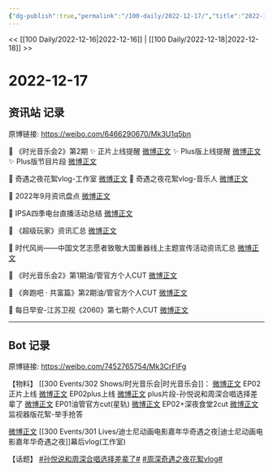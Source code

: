 ```yaml
---
{"dg-publish":true,"permalink":"/100-daily/2022-12-17/","title":"2022-12-17"}
---
```



<< [[100 Daily/2022-12-16\|2022-12-16]] | [[100 Daily/2022-12-18\|2022-12-18]] >>

# 2022-12-17

## 资讯站 记录

原博链接: https://weibo.com/6466290670/Mk3U1q5bn

💫 《时光音乐会2》第2期
✨ 正片上线提醒 [微博正文](https://m.weibo.cn/6466290670/4847638622508210)
✨ Plus版上线提醒 [微博正文](https://m.weibo.cn/6466290670/4847638891734095)
✨ Plus版节目片段 [微博正文](https://m.weibo.cn/6466290670/4847646043018720)

💫 奇遇之夜花絮vlog-工作室 [微博正文](https://m.weibo.cn/6466290670/4847724308730159)
💫 奇遇之夜花絮vlog-音乐人 [微博正文](https://m.weibo.cn/6466290670/4847741354641415)

💫 2022年9月资讯盘点 [微博正文](https://m.weibo.cn/6466290670/4847631903493056)

💫 IPSA四季电台直播活动总结 [微博正文](https://m.weibo.cn/6466290670/4847667916571684)

💫 《超级玩家》资讯汇总 [微博正文](https://m.weibo.cn/6466290670/4847748740813948)

💫 时代风尚——中国文艺志愿者致敬大国重器线上主题宣传活动资讯汇总 [微博正文](https://m.weibo.cn/6466290670/4847681631425107)

💫 《时光音乐会2》第1期油/管官方个人CUT [微博正文](https://m.weibo.cn/6466290670/4847690636853682)

💫 《奔跑吧 · 共富篇》第2期油/管官方个人CUT [微博正文](https://m.weibo.cn/6466290670/4847720144049156)

💫 每日早安-江苏卫视《2060》第七期个人CUT [微博正文](https://m.weibo.cn/6466290670/4847579361968991)

---
## Bot 记录

原博链接: https://weibo.com/7452765754/Mk3CrFIFg

【物料】
[[300 Events/302 Shows/时光音乐会\|时光音乐会]]：
[微博正文](https://m.weibo.cn/7703778879/4847624899006105) EP02正片上线
[微博正文](https://m.weibo.cn/6466290670/4847638891734095) EP02plus上线
[微博正文](https://m.weibo.cn/7703778879/4847639755494989) plus片段-孙悦说和周深合唱选择差辈了
[微博正文](https://m.weibo.cn/6466290670/4847690636853682) EP01油管官方cut(星轨)
[微博正文](https://m.weibo.cn/1371117067/4847444666352008) EP02+深夜食堂2cut
[微博正文](https://m.weibo.cn/6240119883/4847790851099344) 监视器版花絮-举手抢答

[微博正文](https://m.weibo.cn/7478855230/4847723038376785) [[300 Events/301 Lives/迪士尼动画电影嘉年华奇遇之夜\|迪士尼动画电影嘉年华奇遇之夜]]幕后vlog(工作室)

【话题】
[#孙悦说和周深合唱选择差辈了#](https://s.weibo.com/weibo?q=%23%E5%AD%99%E6%82%A6%E8%AF%B4%E5%92%8C%E5%91%A8%E6%B7%B1%E5%90%88%E5%94%B1%E9%80%89%E6%8B%A9%E5%B7%AE%E8%BE%88%E4%BA%86%23)
[#周深奇遇之夜花絮vlog#](https://s.weibo.com/weibo?q=%23%E5%91%A8%E6%B7%B1%E5%A5%87%E9%81%87%E4%B9%8B%E5%A4%9C%E8%8A%B1%E7%B5%AEvlog%23)
